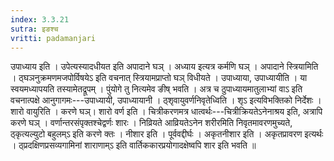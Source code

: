 ```yaml
---
index: 3.3.21
sutra: इङश्च
vritti: padamanjari
---
```


 उपाध्याय इति । उपेत्यस्यादधीयत इति अपादाने घञ् । अध्याय इत्यत्र कर्मणि घञ् । अपादाने स्त्रियामिति । ठ्घञनुक्रमणमजपोर्विषयेऽ इति वचनात् स्त्रियामप्राप्तो घञ् विधीयते । उपाध्याया, उपाध्यायीति । या स्वयमध्यापयति तस्यामेतद्रूपम् । पुंयोगे तु नित्यमेव ङीष् भवति । अत्र च ठुपाध्यायमातुलाभ्यां वाऽ इति वचनात्पक्षे आनुगागमः---उपाध्यायी, उपाध्यायानी । ठ्शृवायुवर्णनिवृतेध्विति । शृऽ इत्यविभक्तिको निर्देशः । शारो वायुरिति । करणे घञ्। शारो वर्ण इति । चित्रीकरणमत्र धात्वर्थः---चित्रीक्रियतेऽनेनाश्रय इति, अत्रापि करणे घञ् । वर्णान्तरसंपृक्तश्चेद्वर्णः शारः । निव्रियते आव्रियतेऽनेन शरीरमिति निवृतमावरणमुच्यते, ठ्कृत्यल्युटो बहुलम्ऽ इति करणे क्तः । नीशार इति । पूर्ववद्दीर्घः । अकृतनीशार इति । अकृतप्रावरण इत्यर्थः । ठ्प्रदक्षिणप्रसव्यगामिनां शाराणाम्ऽ इति वार्तिककारप्रयोगादक्षेष्वपि शार इति भवति ॥